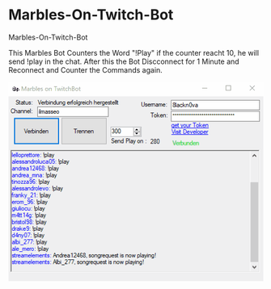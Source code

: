 # Marbles-On-Twitch-Bot
Marbles-On-Twitch-Bot

This Marbles Bot Counters the Word "!Play" if the counter reacht 10, he will send !play in the chat. After this the Bot Discconnect for 1 Minute and Reconnect and Counter the Commands again.

![](https://github.com/Blackn0va/Marbles-On-Twitch-Bot/blob/master/Bot.gif)
 

